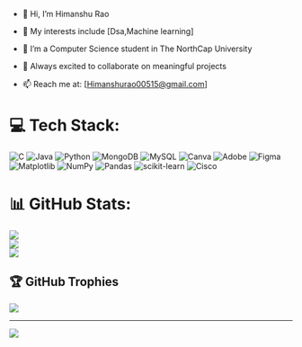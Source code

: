 - 👋 Hi, I’m Himanshu Rao
  
- 👀 My interests include [Dsa,Machine learning]<br/>
- 🌱 I’m a Computer Science student in The NorthCap University<br/>
- 💞️ Always excited to collaborate on meaningful projects<br/>
- 📫  Reach me at: [Himanshurao00515@gmail.com]<br/>


# 💻 Tech Stack:
![C](https://img.shields.io/badge/c-%2300599C.svg?style=for-the-badge&logo=c&logoColor=white) ![Java](https://img.shields.io/badge/java-%23ED8B00.svg?style=for-the-badge&logo=openjdk&logoColor=white) ![Python](https://img.shields.io/badge/python-3670A0?style=for-the-badge&logo=python&logoColor=ffdd54) ![MongoDB](https://img.shields.io/badge/MongoDB-%234ea94b.svg?style=for-the-badge&logo=mongodb&logoColor=white) ![MySQL](https://img.shields.io/badge/mysql-4479A1.svg?style=for-the-badge&logo=mysql&logoColor=white) ![Canva](https://img.shields.io/badge/Canva-%2300C4CC.svg?style=for-the-badge&logo=Canva&logoColor=white) ![Adobe](https://img.shields.io/badge/adobe-%23FF0000.svg?style=for-the-badge&logo=adobe&logoColor=white) ![Figma](https://img.shields.io/badge/figma-%23F24E1E.svg?style=for-the-badge&logo=figma&logoColor=white) ![Matplotlib](https://img.shields.io/badge/Matplotlib-%23ffffff.svg?style=for-the-badge&logo=Matplotlib&logoColor=black) ![NumPy](https://img.shields.io/badge/numpy-%23013243.svg?style=for-the-badge&logo=numpy&logoColor=white) ![Pandas](https://img.shields.io/badge/pandas-%23150458.svg?style=for-the-badge&logo=pandas&logoColor=white) ![scikit-learn](https://img.shields.io/badge/scikit--learn-%23F7931E.svg?style=for-the-badge&logo=scikit-learn&logoColor=white) ![Cisco](https://img.shields.io/badge/cisco-%23049fd9.svg?style=for-the-badge&logo=cisco&logoColor=black)
# 📊 GitHub Stats:
![](https://github-readme-stats.vercel.app/api?username=HimanshuRa0&theme=merko&hide_border=false&include_all_commits=false&count_private=false)<br/>
![](https://nirzak-streak-stats.vercel.app/?user=HimanshuRa0&theme=merko&hide_border=false)<br/>
![](https://github-readme-stats.vercel.app/api/top-langs/?username=HimanshuRa0&theme=merko&hide_border=false&include_all_commits=false&count_private=false&layout=compact)

## 🏆 GitHub Trophies
![](https://github-profile-trophy.vercel.app/?username=HimanshuRa0&theme=radical&no-frame=false&no-bg=true&margin-w=4)

---
[![](https://visitcount.itsvg.in/api?id=HimanshuRa0&icon=0&color=0)](https://visitcount.itsvg.in)

<!-- Proudly created with GPRM ( https://gprm.itsvg.in ) -->
